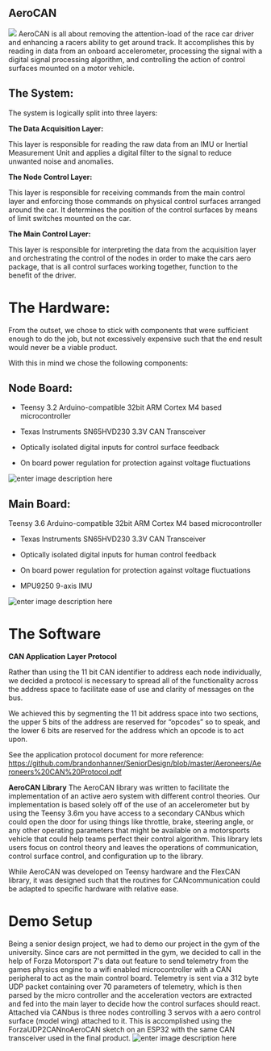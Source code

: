 ## AeroCAN
![
](https://static1.squarespace.com/static/5c5a36a594d71ab0f5320f36/t/5cd09ff9104c7b2f4c380228/1557176321576/IMG_1575.jpg?format=2500w)
AeroCAN is all about removing the attention-load of the race car driver and enhancing a racers ability to get around track. It accomplishes this by reading in data from an onboard accelerometer, processing the signal with a digital signal processing algorithm, and controlling the action of control surfaces mounted on a motor vehicle.

## The System:

The system is logically split into three layers:

**The Data Acquisition Layer:**

This layer is responsible for reading the raw data from an IMU or Inertial Measurement Unit and applies a digital filter to the signal to reduce unwanted noise and anomalies.

**The Node Control Layer:**

This layer is responsible for receiving commands from the main control layer and enforcing those commands on physical control surfaces arranged around the car. It determines the position of the control surfaces by means of limit switches mounted on the car.

**The Main Control Layer:**

This layer is responsible for interpreting the data from the acquisition layer and orchestrating the control of the nodes in order to make the cars aero package, that is all control surfaces working together, function to the benefit of the driver.

# The Hardware:

From the outset, we chose to stick with components that were sufficient enough to do the job, but not excessively expensive such that the end result would never be a viable product.

With this in mind we chose the following components:

## **Node Board:**

-   Teensy 3.2 Arduino-compatible 32bit ARM Cortex M4 based microcontroller
    
-   Texas Instruments SN65HVD230 3.3V CAN Transceiver
    
-   Optically isolated digital inputs for control surface feedback
    
-   On board power regulation for protection against voltage fluctuations
    
![enter image description here](https://static1.squarespace.com/static/5c5a36a594d71ab0f5320f36/t/5cb5009af4e1fc48ee9b6618/1555366063471/?format=1500w)

## **Main Board:**

   Teensy 3.6 Arduino-compatible 32bit ARM Cortex M4 based microcontroller
    
-   Texas Instruments SN65HVD230 3.3V CAN Transceiver
    
-   Optically isolated digital inputs for human control feedback
    
-   On board power regulation for protection against voltage fluctuations
    
-   MPU9250 9-axis IMU
    
![enter image description here](https://static1.squarespace.com/static/5c5a36a594d71ab0f5320f36/t/5cb50074e79c70a0145047d1/1555366016661/mainboard?format=750w)

# The Software

**CAN Application Layer Protocol**

Rather than using the 11 bit CAN identifier to address each node individually, we decided a protocol is necessary to spread all of the functionality across the address space to facilitate ease of use and clarity of messages on the bus.

We achieved this by segmenting the 11 bit address space into two sections, the upper 5 bits of the address are reserved for “opcodes” so to speak, and the lower 6 bits are reserved for the address which an opcode is to act upon.

See the application protocol document for more reference: https://github.com/brandonhanner/SeniorDesign/blob/master/Aeroneers/Aeroneers%20CAN%20Protocol.pdf 

**AeroCAN Library**
The AeroCAN library was written to facilitate the implementation of an active aero system with different control theories. Our implementation is based solely off of the use of an accelerometer but by using the Teensy 3.6m you have access to a secondary CANbus which could open the door for using things like throttle, brake, steering angle, or any other operating parameters that might be available on a motorsports vehicle that could help teams perfect their control algorithm. This library lets users focus on control theory and leaves the operations of communication, control surface control, and configuration up to the library. 

While AeroCAN was developed on Teensy hardware and the FlexCAN library, it was designed such that the routines for CANcommunication could be adapted to specific hardware with relative ease. 

# Demo Setup
Being a senior design project, we had to demo our project in the gym of the university. Since cars are not permitted in the gym, we decided to call in the help of Forza Motorsport 7's data out feature to send telemetry from the games physics engine to a wifi enabled microcontroller with a CAN peripheral to act as the main control board. Telemetry is sent via a 312 byte UDP packet containing over 70 parameters of telemetry, which is then parsed by the micro controller and the acceleration vectors are extracted and fed into the main layer to decide how the control surfaces should react. Attached via CANbus is three nodes controlling 3 servos with a aero control surface (model wing) attached to it. This is accomplished using the ForzaUDP2CANnoAeroCAN sketch on an ESP32 with the same CAN transceiver used in the final product.
![enter image description here](https://static1.squarespace.com/static/5c5a36a594d71ab0f5320f36/t/5cd1f60142c6ac00012e115e/1557263887685/IMG_1578.jpg?format=2500w)



